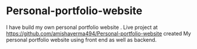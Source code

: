 # Personal-portfolio-website
I have build my own personal portfolio website .
Live project at https://github.com/amishaverma494/Personal-portfolio-website
created My personal portfolio website using front end as well as backend.
